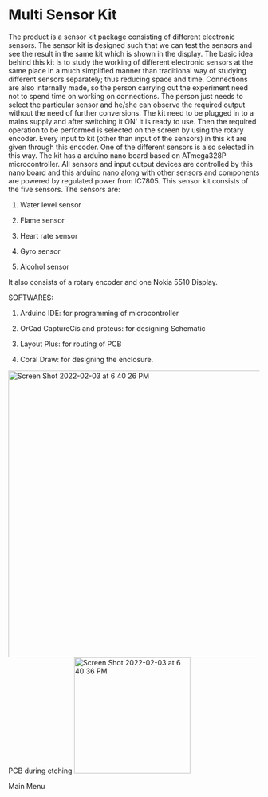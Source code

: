 # Multi Sensor Kit
The product is a sensor kit package consisting of different electronic sensors.
The sensor kit is designed such that we can test the sensors and see the result in the same
kit which is shown in the display. The basic idea behind this kit is to study the working of
different electronic sensors at the same place in a much simplified manner than traditional
way of studying different sensors separately; thus reducing space and time. Connections
are also internally made, so the person carrying out the experiment need not to spend time
on working on connections. The person just needs to select the particular sensor and he/she
can observe the required output without the need of further conversions.
The kit need to be plugged in to a mains supply and after switching it ON' it is ready to
use. Then the required operation to be performed is selected on the screen by using the
rotary encoder. Every input to kit (other than input of the sensors) in this kit are given
through this encoder. One of the different sensors is also selected in this way. The kit has
a arduino nano board based on ATmega328P microcontroller. All sensors and input output
devices are controlled by this nano board and this arduino nano along with other sensors
and components are powered by regulated power from IC7805.
This sensor kit consists of the five sensors. The sensors are:

1. Water level sensor

2. Flame sensor

3. Heart rate sensor

4. Gyro sensor

5. Alcohol sensor

It also consists of a rotary encoder and one Nokia 5510 Display.

SOFTWARES:

1. Arduino IDE: for programming of microcontroller

2. OrCad CaptureCis and proteus: for designing Schematic

3. Layout Plus: for routing of PCB

4. Coral Draw: for designing the enclosure.


<img width="575" alt="Screen Shot 2022-02-03 at 6 40 26 PM" src="https://user-images.githubusercontent.com/98929080/152447626-f501ee59-b316-4f29-bb33-90840a2619a9.png">
PCB during etching


<img width="233" alt="Screen Shot 2022-02-03 at 6 40 36 PM" src="https://user-images.githubusercontent.com/98929080/152447649-a7961ed6-b9da-40ab-b33f-d55cfbe768bd.png">

Main Menu 


